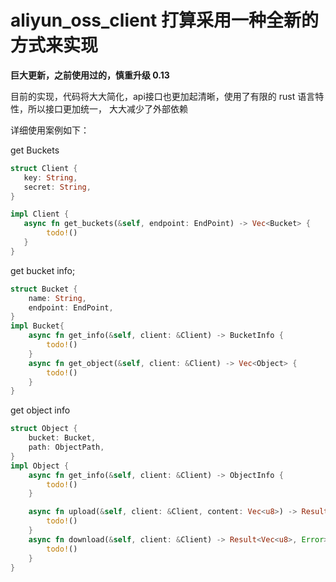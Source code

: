 # aliyun_oss_client 打算采用一种全新的方式来实现

**巨大更新，之前使用过的，慎重升级 0.13**

目前的实现，代码将大大简化，api接口也更加起清晰，使用了有限的 rust 语言特性，所以接口更加统一，
大大减少了外部依赖

详细使用案例如下：

get Buckets

```rust
struct Client {
   key: String,
   secret: String,
}

impl Client {
   async fn get_buckets(&self, endpoint: EndPoint) -> Vec<Bucket> {
        todo!()
   }
}
```

get bucket info;
```rust
struct Bucket {
    name: String,
    endpoint: EndPoint,
}
impl Bucket{
    async fn get_info(&self, client: &Client) -> BucketInfo {
        todo!()
    }
    async fn get_object(&self, client: &Client) -> Vec<Object> {
        todo!()
    }
}
```
get object info

```rust
struct Object {
    bucket: Bucket,
    path: ObjectPath,
}
impl Object {
    async fn get_info(&self, client: &Client) -> ObjectInfo {
        todo!()
    }

    async fn upload(&self, client: &Client, content: Vec<u8>) -> Result<(), Error>{
        todo!()
    }
    async fn download(&self, client: &Client) -> Result<Vec<u8>, Error>{
        todo!()
    }
}
```

